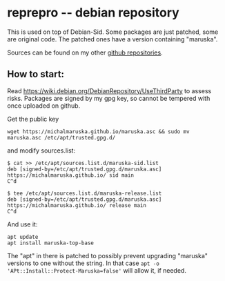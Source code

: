 # reprepro -- debian repository

This is used on top of Debian-Sid.
Some packages are just patched, some are original code.
The patched ones have a version containing "maruska".

Sources can be found on my other [github repositories](https://github.com/MichalMaruska?tab=repositories).


## How to start:


Read https://wiki.debian.org/DebianRepository/UseThirdParty to assess risks.
Packages are signed by my gpg key, so cannot be tempered with once uploaded on github.

Get the public key
```shell
wget https://michalmaruska.github.io/maruska.asc && sudo mv maruska.asc /etc/apt/trusted.gpg.d/
```
and modify sources.list:
```shell
$ cat >> /etc/apt/sources.list.d/maruska-sid.list
deb [signed-by=/etc/apt/trusted.gpg.d/maruska.asc] https://michalmaruska.github.io/ sid main
C^d

$ tee /etc/apt/sources.list.d/maruska-release.list
deb [signed-by=/etc/apt/trusted.gpg.d/maruska.asc] https://michalmaruska.github.io/ release main
C^d
```

And use it:
```shell
apt update
apt install maruska-top-base
```

The "apt" in there is patched to possibly prevent upgrading "maruska" versions to one without the string.
In that case `apt -o 'APt::Install::Protect-Maruska=false'` will allow it, if needed.
